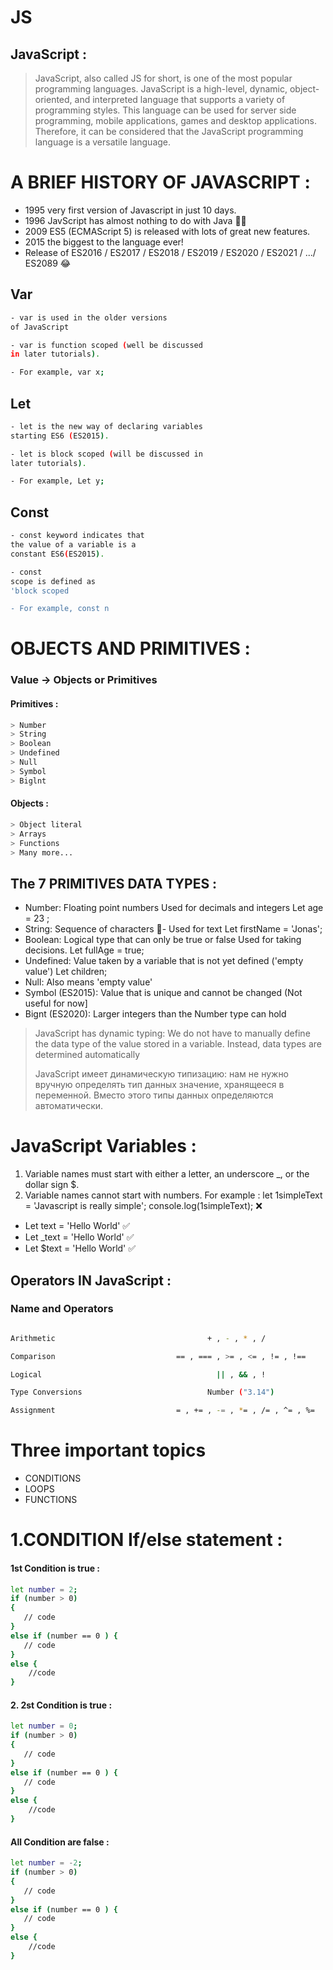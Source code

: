 # JS
## JavaScript :
> JavaScript, also called JS for short, is one of the most popular 
> programming languages. JavaScript is a high-level, dynamic, object-
> oriented, and interpreted language that supports a variety of 
> programming styles. This language can be used for server side 
> programming, mobile applications, games and desktop 
> applications. Therefore, it can be considered that the JavaScript 
> programming language is a versatile language.


# A BRIEF HISTORY OF JAVASCRIPT :
- 1995 very first version of Javascript in just 10 days.
- 1996 JavScript has almost nothing to do with Java ☝🏻
- 2009 ES5 (ECMAScript 5) is released with lots of great new features.
- 2015 the biggest to the language ever!
- Release of ES2016 / ES2017 / ES2018 / ES2019 / ES2020 / ES2021 / .../ ES2089 😂


## Var
```sh
- var is used in the older versions
of JavaScript

- var is function scoped (well be discussed
in later tutorials).

- For example, var x;
```


## Let
```sh
- let is the new way of declaring variables
starting ES6 (ES2015).

- let is block scoped (will be discussed in
later tutorials).

- For example, Let y;
```


## Const
```sh
- const keyword indicates that
the value of a variable is a
constant ES6(ES2015).

- const
scope is defined as
'block scoped

- For example, const n
```

# OBJECTS AND PRIMITIVES :
### Value -> Objects  or  Primitives
#### Primitives :
```sh
> Number
> String  
> Boolean
> Undefined
> Null
> Symbol
> Biglnt
```

#### Objects :
```sh
> Object literal
> Arrays
> Functions
> Many more...
```

## The 7 PRIMITIVES  DATA TYPES :
- Number: Floating point numbers Used for decimals and integers   Let age = 23 ;
- String: Sequence of characters - Used for text   Let firstName = 'Jonas';
- Boolean: Logical type that can only be true or false Used for taking decisions.   Let fullAge = true;
- Undefined: Value taken by a variable that is not yet defined ('empty value')   Let children;
- Null: Also means 'empty value'
- Symbol (ES2015): Value that is unique and cannot be changed (Not useful for now]
- Bignt (ES2020): Larger integers than the Number type can hold

> 
> JavaScript has dynamic typing: We do not have to manually define the data type of
> the value stored in a variable. Instead, data types are determined automatically
>
> JavaScript имеет динамическую типизацию: нам не нужно вручную определять тип данных
> значение, хранящееся в переменной. Вместо этого типы данных определяются автоматически.
> 


#  JavaScript Variables :

1. Variable names must start with either a letter, an underscore _, or the dollar sign $.
2. Variable names cannot start with numbers. For example :
let 1simpleText = 'Javascript is really simple'; 
console.log(1simpleText); ❌

- Let text = 'Hello World'  ✅
- Let _text = 'Hello World' ✅
- Let $text = 'Hello World' ✅


## Operators IN JavaScript :
### Name and Operators
```sh

Arithmetic                                  + , - , * , /

Comparison                           == , === , >= , <= , != , !==

Logical                                       || , && , !

Type Conversions                            Number ("3.14")

Assignment                           = , += , -= , *= , /= , ^= , %=

```

# Three important topics
- CONDITIONS
- LOOPS
- FUNCTIONS


# 1.CONDITION If/else statement :
#### 1st Condition is true :
```sh
let number = 2;
if (number > 0)
{
   // code
}
else if (number == 0 ) {
   // code
}
else {
    //code
}
```


#### 2. 2st Condition is true :
```sh
let number = 0;
if (number > 0)
{
   // code
}
else if (number == 0 ) {
   // code
}
else {
    //code
}
```


#### All Condition are false :
```sh
let number = -2;
if (number > 0)
{
   // code
}
else if (number == 0 ) {
   // code
}
else {
    //code
}
```
